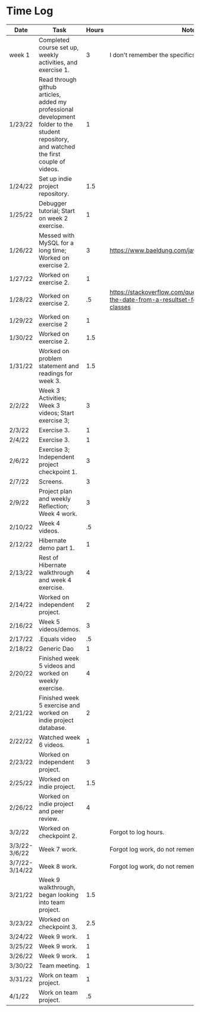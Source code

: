 # Time Log

| Date           | Task                                                                                                                                      | Hours | Notes                                                                                                         |
|----------------|-------------------------------------------------------------------------------------------------------------------------------------------|-------|---------------------------------------------------------------------------------------------------------------|
| week 1         | Completed course set up, weekly activities, and exercise 1.                                                                               | 3     | I don't remember the specifics.                                                                               |
| 1/23/22        | Read through github articles, added my professional development folder to the student repository, and watched the first couple of videos. | 1     |                                                                                                               | 
| 1/24/22        | Set up indie project repository.                                                                                                          | 1.5   |                                                                                                               |
| 1/25/22        | Debugger tutorial; Start on week 2 exercise.                                                                                              | 1     |                                                                                                               |
| 1/26/22        | Messed with MySQL for a long time; Worked on exercise 2.                                                                                  | 3     | https://www.baeldung.com/java-get-age                                                                         |
| 1/27/22        | Worked on exercise 2.                                                                                                                     | 1     |                                                                                                               |
| 1/28/22        | Worked on exercise 2.                                                                                                                     | .5    | https://stackoverflow.com/questions/29773390/getting-the-date-from-a-resultset-for-use-with-java-time-classes |
| 1/29/22        | Worked on exercise 2                                                                                                                      | 1     |                                                                                                               |
| 1/30/22        | Worked on exercise 2.                                                                                                                     | 1.5   |                                                                                                               |
| 1/31/22        | Worked on problem statement and readings for week 3.                                                                                      | 1.5   |                                                                                                               |
| 2/2/22         | Week 3 Activities; Week 3 videos; Start exercise 3;                                                                                       | 3     |                                                                                                               |
| 2/3/22         | Exercise 3.                                                                                                                               | 1     |                                                                                                               |
| 2/4/22         | Exercise 3.                                                                                                                               | 1     |                                                                                                               |
| 2/6/22         | Exercise 3; Independent project checkpoint 1.                                                                                             | 3     |                                                                                                               |
| 2/7/22         | Screens.                                                                                                                                  | 3     |                                                                                                               |
| 2/9/22         | Project plan and weekly Reflection; Week 4 work.                                                                                          | 3     |                                                                                                               |
| 2/10/22        | Week 4 videos.                                                                                                                            | .5    |                                                                                                               |
| 2/12/22        | Hibernate demo part 1.                                                                                                                    | 1     |                                                                                                               |
| 2/13/22        | Rest of Hibernate walkthrough and week 4 exercise.                                                                                        | 4     |                                                                                                               |
| 2/14/22        | Worked on independent project.                                                                                                            | 2     |                                                                                                               |
| 2/16/22        | Week 5 videos/demos.                                                                                                                      | 3     |                                                                                                               |
| 2/17/22        | .Equals video                                                                                                                             | .5    |                                                                                                               |
| 2/18/22        | Generic Dao                                                                                                                               | 1     |                                                                                                               |
| 2/20/22        | Finished week 5 videos and worked on weekly exercise.                                                                                     | 4     |                                                                                                               |
| 2/21/22        | Finished week 5 exercise and worked on indie project database.                                                                            | 2     |                                                                                                               |
| 2/22/22        | Watched week 6 videos.                                                                                                                    | 1     |                                                                                                               |
| 2/23/22        | Worked on independent project.                                                                                                            | 3     |                                                                                                               |
| 2/25/22        | Worked on indie project.                                                                                                                  | 1.5   |                                                                                                               |
| 2/26/22        | Worked on indie project and peer review.                                                                                                  | 4     |                                                                                                               |
| 3/2/22         | Worked on checkpoint 2.                                                                                                                   |       | Forgot to log hours.                                                                                          |
| 3/3/22-3/6/22  | Week 7 work.                                                                                                                              |       | Forgot log work, do not remember.                                                                             |
| 3/7/22-3/14/22 | Week 8 work.                                                                                                                              |       | Forgot log work, do not remember.                                                                                                        |
| 3/21/22        | Week 9 walkthrough, began looking into team project.                                                                                      | 1.5   |                                                                                                                                          |
| 3/23/22        | Worked on checkpoint 3.                                                                                                                   | 2.5   |                                                                                                                                          |
| 3/24/22        | Week 9 work.                                                                                                                              | 1     |                                                                                                                                          |
| 3/25/22        | Week 9 work.                                                                                                                              | 1     |                                                                                                                                          |
| 3/26/22        | Week 9 work.                                                                                                                              | 1     |                                                                                                                                          |
| 3/30/22        | Team meeting.                                                                                                                             | 1     |                                                                                                                                          |
| 3/31/22        | Work on team project.                                                                                                                     | 1     |                                                                                                                                          |
| 4/1/22         | Work on team project.                                                                                                                     | .5    |                                                                                                                                          |
 